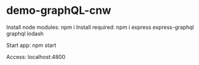# demo-graphQL-cnw

Install node modules: npm i
Install required: npm i express express-graphql graphql lodash

Start app: npm start

Access: localhost:4800
